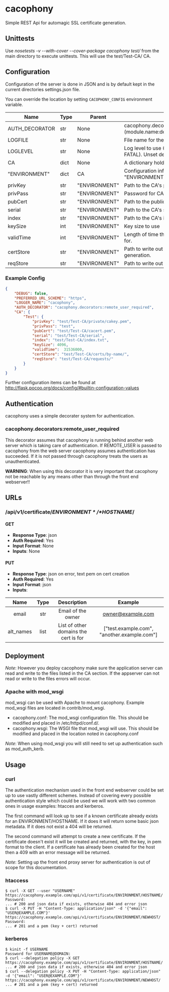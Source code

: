 # cacophony
Simple REST Api for automagic SSL certificate generation.


## Unittests
Use *nosetests -v --with-cover --cover-package cacophony test/* from the main directory to execute unittests. This will use the test/Test-CA/ CA.

## Configuration
Configuration of the server is done in JSON and is by default kept in the current directories settings.json file.

You can override the location by setting `CACOPHONY_CONFIG` environment variable.

| Name            | Type | Parent        | Value                                                               |
|-----------------|------|---------------|---------------------------------------------------------------------|
| AUTH\_DECORATOR | str  | None          | cacophony.decorators:remote\_user\_required (module.name:decorator) |
| LOGFILE         | str  | None          | File name for the application level log                             |
| LOGLEVEL        | str  | None          | Log level to use (DEBUG, INFO, WARN, FATAL). Unset defaults to INFO |
| CA              | dict | None          | A dictionary holding CA configuration data                          |
| "ENVIRONMENT"   | dict | CA            | Configuration info for the CA to be used in "ENVIRONMENT"           |
| privKey         | str  | "ENVIRONMENT" | Path to the CA's private key.                                       |
| privPass        | str  | "ENVIRONMENT" | Password for CA.                                                    |
| pubCert         | str  | "ENVIRONMENT" | Path to the public cert.                                            |
| serial          | str  | "ENVIRONMENT" | Path to the CA's serial file.                                       |
| index           | str  | "ENVIRONMENT" | Path to the CA's index file.                                        |
| keySize         | int  | "ENVIRONMENT" | Key size to use                                                     |
| validTime       | int  | "ENVIRONMENT" | Length of time the certificates will be valid for.                  |
| certStore       | str  | "ENVIRONMENT" | Path to write out certificates after generation.                    |
| reqStore        | str  | "ENVIRONMENT" | Path to write out requests after generation.                        |


### Example Config
```json
{
    "DEBUG": false,
    "PREFERRED_URL_SCHEME": "https",
    "LOGGER_NAME": "cacophony",
    "AUTH_DECORATOR": "cacophony.decorators:remote_user_required",
    "CA": {        
        "Test": { 
            "privKey": "test/Test-CA/private/cakey.pem",
            "privPass": "test",
            "pubCert": "test/Test-CA/cacert.pem",
            "serial": "test/Test-CA/serial",
            "index": "test/Test-CA/index.txt",
            "keySize": 4096,
            "validTime":  31536000,
            "certStore": "test/Test-CA/certs/by-name/",
            "reqStore": "test/Test-CA/requests/"
        }
    }
}
```

Further configuration items can be found at http://flask.pocoo.org/docs/config/#builtin-configuration-values

## Authentication
cacophony uses a simple decorater system for authentication.

### cacophony.decorators:remote\_user\_required
This decorator assumes that cacophony is running behind another web server which is taking care of authentication. If REMOTE\_USER is passed to cacophony from the web server cacophony assumes authentication has succeeded. If it is not passed through cacophony treats the users as unauthenticated.

**WARNING**: When using this decorator it is very important that cacophony not be reachable by any means other than through the front end webserver!!


## URLs
### /api/v1/certificate/*$ENVIRONMENT*/*$HOSTNAME*/

#### GET
* **Response Type**: json
* **Auth Required**: Yes
* **Input Format**: None
* **Inputs**: None


#### PUT
* **Response Type**: json on error, text pem on cert creation
* **Auth Required**: Yes
* **Input Format**: json
* **Inputs**:

| Name       | Type | Description                           | Example                                     |
| :--------: | :--: | :-----------------------------------: | :-----------------------------------------: |
| email      | str  | Email of the owner                    | owner@example.com                           |
| alt\_names | list | List of other domains the cert is for | ["test.example.com", "another.example.com"] |

## Deployment

*Note*: However you deploy cacophony make sure the application server can read and write to the files listed in the CA section. If the appserver can not read or write to the files errors will occur.

### Apache with mod\_wsgi
mod_wsgi can be used with Apache to mount cacophony. Example mod_wsgi files are located in contrib/mod_wsgi.

* cacophony.conf: The mod_wsgi configuration file. This should be modified and placed in /etc/httpd/conf.d/.
* cacophony.wsgi: The WSGI file that mod_wsgi will use. This should be modified and placed in the location noted in cacophony.conf

*Note*: When using mod_wsgi you will still need to set up authentication such as mod_auth_kerb.

## Usage

### curl
The authentication mechanism used in the front end webserver could be set up to use vastly different schemes. Instead of covering every possible authentication style which could be used we will work with two common ones in usage examples: htacces and kerberos.

The first command will look up to see if a known certificate already exists for an ENVIRONMENT/HOSTNAME. If it does it will return some basic json metadata. If it does not exist a 404 will be returned.

The second command will attempt to create a new certificate. If the certificate doesn't exist it will be created and returned, with the key, in pem format to the client. If a certificate has already been created for the host then a 409 with an error message will be returned.

*Note*: Setting up the front end proxy server for authentication is out of scope for this documentation.

### htaccess
```
$ curl -X GET --user "USERNAME" https://cacophony.example.com/api/v1/certificate/ENVIRONMENT/HOSTNAME/
Password:
... # 200 and json data if exists, otherwise 404 and error json
$ curl -X PUT -H "Content-Type: application/json" -d '{"email": "USER@EXAMPLE.COM"}' https://cacophony.example.com/api/v1/certificate/ENVIRONMENT/NEWHOST/
Password:
... # 201 and a pem (key + cert) returned
```

### kerberos
```
$ kinit -f USERNAME
Password for USERNAME@DOMAIN:
$ curl --delegation policy -X GET https://cacophony.example.com/api/v1/certificate/ENVIRONMENT/HOSTNAME/
... # 200 and json data if exists, otherwise 404 and error json
$ curl --delegation policy -X PUT -H "Content-Type: application/json" -d '{"email": "USER@EXAMPLE.COM"}' https://cacophony.example.com/api/v1/certificate/ENVIRONMENT/NEWHOST/
... # 201 and a pem (key + cert) returned
```
